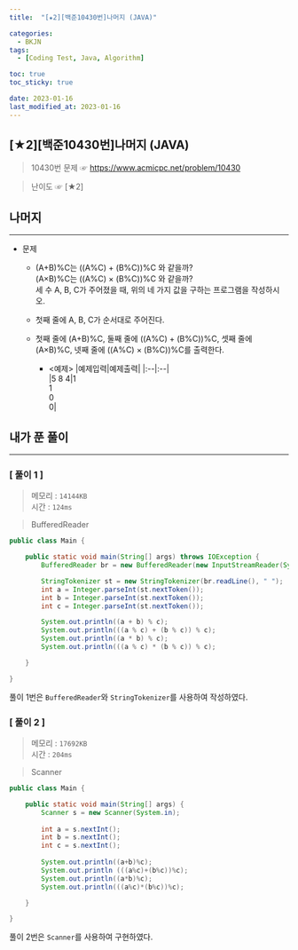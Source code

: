 ```yaml
---
title:  "[★2][백준10430번]나머지 (JAVA)" 

categories:
  - BKJN
tags:
  - [Coding Test, Java, Algorithm]

toc: true
toc_sticky: true

date: 2023-01-16
last_modified_at: 2023-01-16
---
```

[★2][백준10430번]나머지 (JAVA)
----
> 10430번 문제 ☞ <https://www.acmicpc.net/problem/10430>  

> 난이도 ☞ [★2]
  
## 나머지  
___  
- 문제
  - (A+B)%C는 ((A%C) + (B%C))%C 와 같을까?</br>(A×B)%C는 ((A%C) × (B%C))%C 와 같을까?</br>세 수 A, B, C가 주어졌을 때, 위의 네 가지 값을 구하는 프로그램을 작성하시오.
  - 첫째 줄에 A, B, C가 순서대로 주어진다.
  - 첫째 줄에 (A+B)%C, 둘째 줄에 ((A%C) + (B%C))%C, 셋째 줄에 (A×B)%C, 넷째 줄에 ((A%C) × (B%C))%C를 출력한다.
  
    - <예제>
    	|예제입력|예제출력|
    	|:--|:--|  
    	|5 8 4|1</br>1</br>0</br>0|

  
## 내가 푼 풀이
___  

### [ 풀이 1 ]  
>메모리 : `14144KB`  
>시간 : `124ms`  

> BufferedReader  
  
```java
public class Main {

	public static void main(String[] args) throws IOException {
		BufferedReader br = new BufferedReader(new InputStreamReader(System.in));

		StringTokenizer st = new StringTokenizer(br.readLine(), " ");
		int a = Integer.parseInt(st.nextToken());
		int b = Integer.parseInt(st.nextToken());
		int c = Integer.parseInt(st.nextToken());

		System.out.println((a + b) % c);
		System.out.println(((a % c) + (b % c)) % c);
		System.out.println((a * b) % c);
		System.out.println(((a % c) * (b % c)) % c);

	}

}
```
풀이 1번은 `BufferedReader`와 `StringTokenizer`를 사용하여 작성하였다. 
### [ 풀이 2 ]  
>메모리 : `17692KB`  
>시간 : `204ms`  
  
> Scanner  
  
```java
public class Main {

	public static void main(String[] args) {
		Scanner s = new Scanner(System.in);
		
		int a = s.nextInt();
		int b = s.nextInt();
		int c = s.nextInt();
		
		System.out.println((a+b)%c);
		System.out.println (((a%c)+(b%c))%c);
		System.out.println((a*b)%c);
		System.out.println(((a%c)*(b%c))%c);

	}

}
```
풀이 2번은 `Scanner`를 사용하여 구현하였다.
